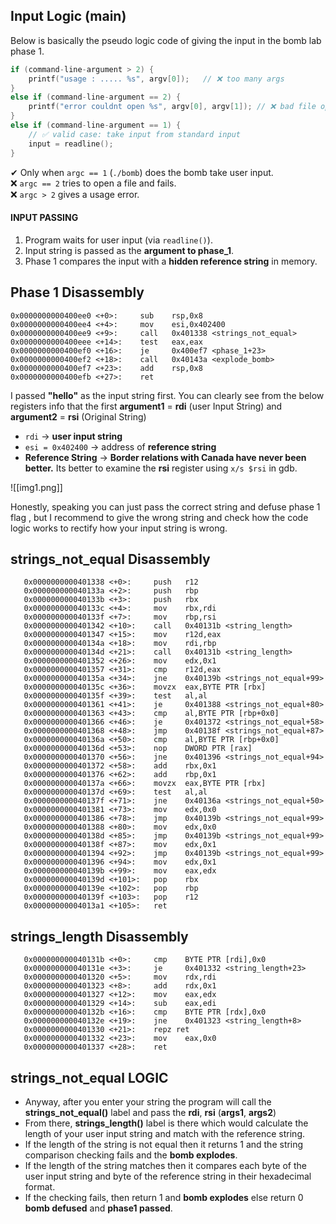 
## Input Logic (main)

Below is basically the pseudo logic code of giving the input in the bomb lab phase 1.

```c
if (command-line-argument > 2) {
    printf("usage : ..... %s", argv[0]);   // ❌ too many args
}
else if (command-line-argument == 2) {
    printf("error couldnt open %s", argv[0], argv[1]); // ❌ bad file open
}
else if (command-line-argument == 1) {
    // ✅ valid case: take input from standard input
    input = readline();
}
```

✔ Only when `argc == 1` (`./bomb`) does the bomb take user input.  
❌ `argc == 2` tries to open a file and fails.  
❌ `argc > 2` gives a usage error.

#### INPUT PASSING

1. Program waits for user input (via `readline()`).    
2. Input string is passed as the **argument to phase_1**.
3. Phase 1 compares the input with a **hidden reference string** in memory.

## Phase 1 Disassembly

```gdb
0x0000000000400ee0 <+0>:     sub    rsp,0x8
0x0000000000400ee4 <+4>:     mov    esi,0x402400
0x0000000000400ee9 <+9>:     call   0x401338 <strings_not_equal>
0x0000000000400eee <+14>:    test   eax,eax
0x0000000000400ef0 <+16>:    je     0x400ef7 <phase_1+23>
0x0000000000400ef2 <+18>:    call   0x40143a <explode_bomb>
0x0000000000400ef7 <+23>:    add    rsp,0x8
0x0000000000400efb <+27>:    ret
```


I passed **"hello"** as the input string first. You can clearly see from the below registers info that the first **argument1** = **rdi** (user Input String) and **argument2** = **rsi** (Original String)

- `rdi` -> **user input string**
- `esi = 0x402400` → address of **reference string** 
- **Reference String** -> **Border relations with Canada have never been better.** Its better to examine the **rsi** register using `x/s $rsi` in gdb.


![[img1.png]]

Honestly, speaking you can just pass the correct string and defuse phase 1 flag , but I recommend to give the wrong string and check how the code logic works to rectify how your input string is wrong. 

## strings_not_equal Disassembly

```gdb
   0x0000000000401338 <+0>:     push   r12
   0x000000000040133a <+2>:     push   rbp
   0x000000000040133b <+3>:     push   rbx
   0x000000000040133c <+4>:     mov    rbx,rdi
   0x000000000040133f <+7>:     mov    rbp,rsi
   0x0000000000401342 <+10>:    call   0x40131b <string_length>
   0x0000000000401347 <+15>:    mov    r12d,eax
   0x000000000040134a <+18>:    mov    rdi,rbp
   0x000000000040134d <+21>:    call   0x40131b <string_length>
   0x0000000000401352 <+26>:    mov    edx,0x1
   0x0000000000401357 <+31>:    cmp    r12d,eax
   0x000000000040135a <+34>:    jne    0x40139b <strings_not_equal+99>
   0x000000000040135c <+36>:    movzx  eax,BYTE PTR [rbx]
   0x000000000040135f <+39>:    test   al,al
   0x0000000000401361 <+41>:    je     0x401388 <strings_not_equal+80>
   0x0000000000401363 <+43>:    cmp    al,BYTE PTR [rbp+0x0]
   0x0000000000401366 <+46>:    je     0x401372 <strings_not_equal+58>
   0x0000000000401368 <+48>:    jmp    0x40138f <strings_not_equal+87>
   0x000000000040136a <+50>:    cmp    al,BYTE PTR [rbp+0x0]
   0x000000000040136d <+53>:    nop    DWORD PTR [rax]
   0x0000000000401370 <+56>:    jne    0x401396 <strings_not_equal+94>
   0x0000000000401372 <+58>:    add    rbx,0x1
   0x0000000000401376 <+62>:    add    rbp,0x1
   0x000000000040137a <+66>:    movzx  eax,BYTE PTR [rbx]
   0x000000000040137d <+69>:    test   al,al
   0x000000000040137f <+71>:    jne    0x40136a <strings_not_equal+50>
   0x0000000000401381 <+73>:    mov    edx,0x0
   0x0000000000401386 <+78>:    jmp    0x40139b <strings_not_equal+99>
   0x0000000000401388 <+80>:    mov    edx,0x0
   0x000000000040138d <+85>:    jmp    0x40139b <strings_not_equal+99>
   0x000000000040138f <+87>:    mov    edx,0x1
   0x0000000000401394 <+92>:    jmp    0x40139b <strings_not_equal+99>
   0x0000000000401396 <+94>:    mov    edx,0x1
   0x000000000040139b <+99>:    mov    eax,edx
   0x000000000040139d <+101>:   pop    rbx
   0x000000000040139e <+102>:   pop    rbp
   0x000000000040139f <+103>:   pop    r12
   0x00000000004013a1 <+105>:   ret
```


## strings_length Disassembly

```gdb
   0x000000000040131b <+0>:     cmp    BYTE PTR [rdi],0x0
   0x000000000040131e <+3>:     je     0x401332 <string_length+23>
   0x0000000000401320 <+5>:     mov    rdx,rdi
   0x0000000000401323 <+8>:     add    rdx,0x1
   0x0000000000401327 <+12>:    mov    eax,edx
   0x0000000000401329 <+14>:    sub    eax,edi
   0x000000000040132b <+16>:    cmp    BYTE PTR [rdx],0x0
   0x000000000040132e <+19>:    jne    0x401323 <string_length+8>
   0x0000000000401330 <+21>:    repz ret
   0x0000000000401332 <+23>:    mov    eax,0x0
   0x0000000000401337 <+28>:    ret
```


## strings_not_equal LOGIC

- Anyway, after you enter your string the program will call the **strings_not_equal()** label and pass the **rdi**, **rsi** (**args1**, **args2**)
- From there, **strings_length()** label is there which would calculate the length of your user input string and match with the reference string. 
- If the length of the string is not equal then it returns 1 and the string comparison checking fails and the **bomb explodes**.
- If the length of the string matches then it compares each byte of the user input string and byte of the reference string in their hexadecimal format. 
- If the checking fails, then return 1 and **bomb explodes** else return 0 **bomb defused** and **phase1 passed**.